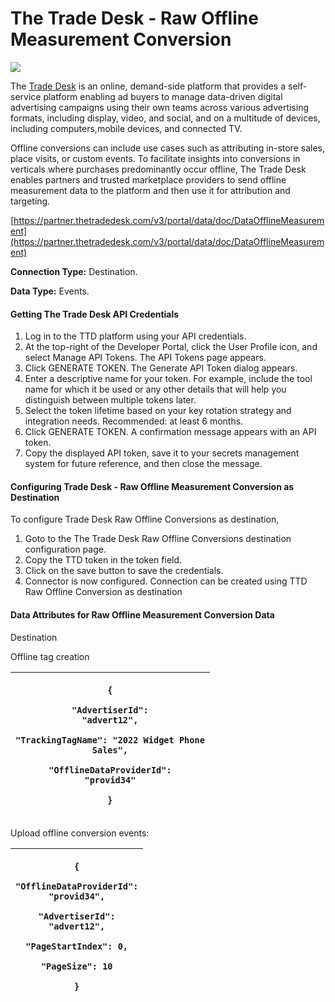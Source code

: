 # The Trade Desk - Raw Offline Measurement Conversion

![](https://lh7-us.googleusercontent.com/wup3xBIBtaYy7UVLc1ABg55E98QIuY7WHthBrZInsQP40gI5Z\_ilROMdvobYgmdtPHQ66X9\_urGMGsZRmHGeSUTmxtGqq1pxo2fqCq16kBz762EbRkDHB5OFLOk58xvVDiuZL6NG2c9SL9xCyTcuvQ)

The [Trade Desk](https://www.thetradedesk.com/) is an online, demand-side platform that provides a self-service platform enabling ad buyers to manage data-driven digital advertising campaigns using their own teams across various advertising formats, including display, video, and social, and on a multitude of devices, including computers,mobile devices, and connected TV.

Offline conversions can include use cases such as attributing in-store sales, place visits, or custom events. To facilitate insights into conversions in verticals where purchases predominantly occur offline, The Trade Desk enables partners and trusted marketplace providers to send offline measurement data to the platform and then use it for attribution and targeting.

[https://partner.thetradedesk.com/v3/portal/data/doc/DataOfflineMeasurement](https://partner.thetradedesk.com/v3/portal/data/doc/DataOfflineMeasurement)

**Connection Type:** Destination.

**Data Type:** Events.

#### Getting The Trade Desk API Credentials

1. &#x20;Log in to the TTD platform using your API credentials.
2. &#x20;At the top-right of the Developer Portal, click the User Profile icon, and select Manage API Tokens. The API Tokens page appears.
3. &#x20;Click GENERATE TOKEN. The Generate API Token dialog appears.
4. &#x20;Enter a descriptive name for your token. For example, include the tool name for which it be used or any other details that will help you distinguish between multiple tokens later.
5. &#x20;Select the token lifetime based on your key rotation strategy and integration needs. Recommended: at least 6 months.
6. &#x20;Click GENERATE TOKEN. A confirmation message appears with an API token.
7. &#x20;Copy the displayed API token, save it to your secrets management system for future reference, and then close the message.

#### Configuring Trade Desk - Raw Offline Measurement Conversion as Destination

To configure Trade Desk Raw Offline Conversions as destination,

1. &#x20;Goto to the The Trade Desk Raw Offline Conversions destination configuration page.
2. &#x20;Copy the TTD token in the token field.
3. &#x20;Click on the save button to save the credentials.
4. &#x20;Connector is now configured. Connection can be created using TTD Raw Offline Conversion as destination

#### Data Attributes for Raw Offline Measurement Conversion Data

Destination

Offline tag creation

| <p><code>{</code></p><p>    <code>"AdvertiserId": "advert12",</code></p><p>    <code>"TrackingTagName": "2022 Widget Phone Sales",</code></p><p>    <code>"OfflineDataProviderId": "provid34"</code></p><p><code>}</code></p> |
| ----------------------------------------------------------------------------------------------------------------------------------------------------------------------------------------------------------------------------- |

Upload offline conversion events:

| <p><code>{</code></p><p>    <code>"OfflineDataProviderId": "provid34",</code></p><p>    <code>"AdvertiserId": "advert12",</code></p><p>    <code>"PageStartIndex": 0,</code></p><p>    <code>"PageSize": 10</code></p><p><code>}</code></p> |
| ------------------------------------------------------------------------------------------------------------------------------------------------------------------------------------------------------------------------------------------- |
